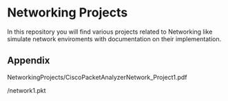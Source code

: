 # Networking Projects

In this repository you will find various projects related to Networking like simulate network enviroments with documentation on their implementation. 


## Appendix

NetworkingProjects/CiscoPacketAnalyzerNetwork_Project1.pdf

/network1.pkt
